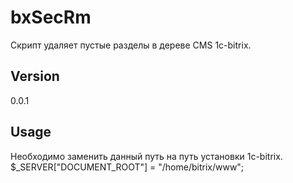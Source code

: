 # bxSecRm
Скрипт удаляет пустые разделы в дереве CMS 1c-bitrix.

## Version
0.0.1

## Usage
Необходимо заменить данный путь на путь установки 1с-bitrix.
	$_SERVER["DOCUMENT_ROOT"] = "/home/bitrix/www";
